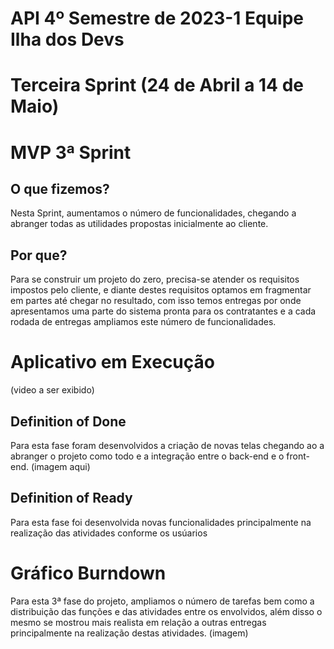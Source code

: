 # API 4º Semestre de 2023-1 Equipe Ilha dos Devs

# Terceira Sprint (24 de Abril a 14 de Maio)

# MVP 3ª Sprint 

## O que fizemos?
Nesta Sprint, aumentamos o número de funcionalidades, chegando a abranger todas as utilidades propostas inicialmente ao cliente.

## Por que?
Para se construir um projeto do zero, precisa-se atender os requisitos impostos pelo cliente, e diante destes requisitos optamos em fragmentar em partes até chegar no resultado, com isso temos entregas por onde apresentamos uma parte do sistema pronta para os contratantes e a cada rodada de entregas ampliamos este número de funcionalidades.

# Aplicativo em Execução
(video a ser exibido)

## Definition of Done
Para esta fase foram desenvolvidos a criação de novas telas chegando ao a abranger o projeto como todo e a integração entre o back-end e o front-end. (imagem aqui)

## Definition of Ready
Para esta fase foi desenvolvida novas funcionalidades principalmente na realização das atividades conforme os usúarios

# Gráfico Burndown
Para esta 3ª fase do projeto, ampliamos o número de tarefas bem como a distribuição das funções e das atividades entre os envolvidos, além disso o mesmo se mostrou mais realista em relação a outras entregas principalmente na realização destas atividades. (imagem)
